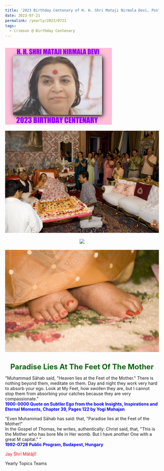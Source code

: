 ```yaml
---
title: '2023 Birthday Centenary of H. H. Shri Mataji Nirmala Devi, Post 23 on the Lotus Feet Day (the day when in 2006-0721 we celebrated 1000 Months of Love)'
date: 2023-07-21
permalink: /yearly/2023/0721
tags:
  - crimson @ Birthday Centenary
---
```


<br>
<div style="text-align: left"><img src="/images/100Years.jpg" width="350" /></div><br>

<div style="text-align: center"><img src="/images/image1205_13_Photo_credit_Matthew_Cooper.jpg" /></div>

<br>

<div style="text-align: center"><img src="https://pub-1e517d8c73a64c9c82977d676b1fff72.r2.dev/image1206_15_Photo_credit_Matthew_Cooper.jpg" /></div>

<br>

<div style="text-align: center"><img src="/images/image1207_17_Photo_credit_Matthew_Cooper.jpg" /></div>

<br>
<p style="color:DarkGreen; text-align:center">
<font size="+2"><b>Paradise Lies At The Feet Of The Mother</b><br></font>
</p>

<p>
"Muhammad Sāhab said, "Heaven lies at the Feet of the Mother." There is nothing beyond them, meditate on them. Day and night they work very hard to absorb your ego. Look at My Feet, how swollen they are, but I cannot stop them from absorbing your catches because they are very compassionate."<br>
<font color="blue"><b>1900-0000 Quote on Subtler Ego from the book Insights, Inspirations and Eternal Moments, Chapter 39, Pages 122 by Yogi Mahajan</b></font><br>
</p>

<p>
"Even Muhammad Sāhab has said: that, "Paradise lies at the Feet of the Mother!"<br>
In the Gospel of Thomas, he writes, authentically: Christ said, that, "This is the Mother who has bore Me in Her womb. But I have another One with a great M capital." "<br>
<font color="blue"><b>1992-0728 Public Program, Budapest, Hungary</b></font><br>
</p>

<p style="color:red;">Jay Śhrī Mātājī!<br></p>

<p>Yearly Topics Teams</p>
